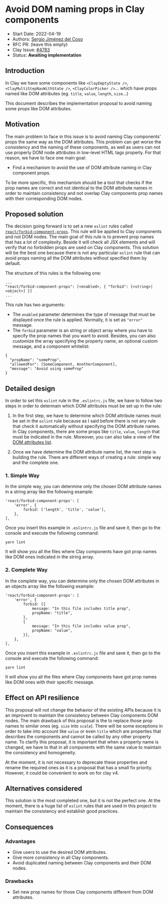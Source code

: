 # Avoid DOM naming props in Clay components

-   Start Date: 2022-04-19
-   Authors: [Sergio Jiménez del Coso](https://github.com/sergiojimcos)
-   RFC PR: (leave this empty)
-   Clay Issue: [#4783](https://github.com/liferay/clay/issues/4783)
-   Status: **Awaiting implementation**

## Introduction

In Clay we have some components like `<ClayEmptyState />`, `<ClayMultiStepNavWithState />`, `<ClayColorPicker />`... which have props named like DOM attributes (eg. `title`, `value`, `length`, `size`...)

This document describes the implementation proposal to avoid naming some props like DOM attributes.

## Motivation

The main problem to face in this issue is to avoid naming Clay components' props the same way as the DOM attributes. This problem can get worse the consistency and the naming of these components, as well as users can not use properly DOM node attributes in low-level HTML tags properly. For that reason, we have to face one main goal:

-   Find a mechanism to avoid the use of DOM attribute naming in Clay component props.

To be more specific, this mechanism should be a tool that checks if the prop names are correct and not identical to the DOM attribute names in order to maintain consistency and not overlap Clay components prop names with their corresponding DOM nodes.

## Proposed solution

The decision going forward is to set a new `eslint` rules called [`react/forbid-component-props`](https://github.com/jsx-eslint/eslint-plugin-react/blob/master/docs/rules/forbid-component-props.md). This rule will be applied to Clay components and not DOM nodes. The main goal of this rule is to prevent prop names that has a lot of complexity. Beside it will check all JSX elements and will verify that no forbidden props are used on Clay components. This solution will be the best one because there is not any particular `eslint` rule that can avoid props naming all the DOM attributes without specified them by default.

The structure of this rules is the following one:

```
...
"react/forbid-component-props": [<enabled>, { "forbid": [<string>|<object>] }]
...

```

This rule has two arguments:

-   The `enabled` parameter determines the type of message that must be displayed once the rule is applied. Normally, it is set as `"error"` message.
-   The `forbid` parameter is an string or object array where you have to specify the prop names that you want to avoid. Besides, you can also customize the array specifying the property name, an optional custom message, and a component whitelist:

```
{
  "propName": "someProp",
  "allowedFor": [SomeComponent, AnotherComponent],
  "message": "Avoid using someProp"
}

```

## Detailed design

In order to set this `eslint` rule in the `.eslintrc.js` file, we have to follow two steps in order to determain which DOM attributes must be set up in the rule:

1. In the first step, we have to determine which DOM attribute names must be set in the `eslint` rule because as I said before there is not any rule that check it automatically without specifying the DOM attribute names. In Clay components, there are some props like `title`, `value`, `length` that must be indicated in the rule. Moreover, you can also take a view of the [DOM attributes list](https://developer.mozilla.org/en-US/docs/Web/HTML/Attributes).

2. Once we have determine the DOM attribute name list, the next step is building the rule. There are different ways of creating a rule: simple way and the complete one.

### 1. Simple Way

In the simple way, you can determine only the chosen DOM attribute names in a string array like the following example:

```
'react/forbid-component-props': [
	'error', {
		forbid: ['length', 'title', 'value'],
	},
],
```

Once you insert this example in `.eslintrc.js` file and save it, then go to the console and execute the following command:

```
yarn lint
```

It will show you all the files where Clay components have got prop names like DOM ones indicated in the string array.

### 2. Complete Way

In the complete way, you can determine only the chosen DOM attributes in an objects array like the following example:

```
'react/forbid-component-props': [
	'error', {
		forbid: [{
			message: "In this file includes title prop",
			propName: "title",
    	},
    	{
			message: "In this file includes value prop",
			propName: "value",
    	}],
	},
],
```

Once you insert this example in `.eslintrc.js` file and save it, then go to the console and execute the following command:

```
yarn lint
```

It will show you all the files where Clay components have got prop names like DOM ones with their specific message.

## Effect on API resilience

This proposal will not change the behavior of the existing APIs because it is an improvent to maintain the consistency between Clay components DOM nodes. The main drawback of this proposal is the to replace those prop names to similar ones (eg. `size` into `scale`). There will be some exceptions in order to take into account like `value` or even `title` which are properties that describes the components and cannot be called by any other property name. To clarify this proposal, it is important that when a property name is changed, we have to that in all components with the same value to maintain the consistency and homogeneity.

At the moment, it is not necessary to deprecate these properties and rename the required ones as it is a proposal that has a small fix priority. However, it could be convenient to work on for clay v4.

## Alternatives considered

This solution is the most completed one, but it is not the perfect one. At the moment, there is a huge list of `eslint` rules that are used in this project to maintain the consistency and establish good practices.

## Consequences

### Advantages

-   Give users to use the desired DOM attributes.
-   Give more consistency in all Clay components.
-   Avoid duplicated naming between Clay components and their DOM nodes.

### Drawbacks

-   Set new prop names for those Clay components different from DOM attributes.

